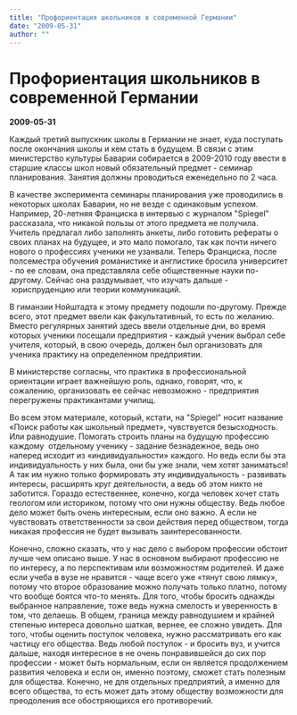 ```yaml
---
title: "Профориентация школьников в современной Германии"
date: "2009-05-31"
author: ""
---
```


# Профориентация школьников в современной Германии

**2009-05-31** 

Каждый третий выпускник школы в Германии не знает, куда поступать после окончания школы и кем стать в будущем. В связи с этим министерство культуры Баварии собирается в 2009-2010 году ввести в старшие классы школ новый обязательный предмет - семинар планирования. Занятия должны проводиться еженедельно по 2 часа.

В качестве эксперимента семинары планирования уже проводились в некоторых школах Баварии, но не везде с одинаковым успехом. Например, 20-летняя Франциска в интервью с журналом "Spiegel" рассказала, что никакой пользы от этого предмета не получила. Учитель предлагал либо заполнять анкеты, либо готовить рефераты о своих планах на будущее, и это мало помогало, так как почти ничего нового о профессиях ученики не узанвали. Теперь Франциска, после полсеместра обучения романистике и англистике бросила университет - по ее словам, она представляла себе общественные науки по-другому. Сейчас она раздумывает, что изучать дальше -  юриспруденцию или теории коммуникаций.

В гиманзии Нойштадта к этому предмету подошли по-другому. Прежде всего, этот предмет ввели как факультативный, то есть по желанию. Вместо регулярных занятий здесь ввели отдельные дни, во время которых ученики посещали предприятия - каждый ученик выбрал себе учителя, который, в свою очередь, должен был организовать для ученика практику на определенном предприятии.

В министерстве согласны, что практика в профессиональной ориентации играет важнейшую роль, однако, говорят, что, к сожалению, организовать ее сейчас невозможно - предприятия перегружены практикантами училищ.

Во всем этом материале, который, кстати, на "Spiegel" носит название «Поиск работы как школьный предмет», чувствуется безысходность. Или равнодушие. Помогать строить планы на будущую профессию каждому  отдельному ученику - задание безнадежное, ведь оно наперед исходит из «индивидуальности» каждого. Но ведь если бы эта индивидуальность у них была, они бы уже знали, чем хотят заниматься! А так им нужно только формировать эту индивидуальность - развивать интересы, расширять круг деятельности, а ведь об этом никто не заботится. Гораздо естественнее, конечно, когда человек хочет стать геологом или историком, потому что они нужны обществу. Ведь любое дело может быть очень интересным, если оно важно. А если не чувствовать ответственности за свои действия перед обществом, тогда никакая профессия не будет вызывать заинтересованности.

Конечно, сложно сказать, что у нас дело с выбором профессии обстоит лучше чем описано выше. У нас в основном выбирают профессию не по интересу, а по перспективам или возможностям родителей. И даже если учеба в вузе не нравится - чаще всего уже «тянут свою лямку», потому что второе образование можно получать только платно, потому что вообще боятся что-то менять. Для того, чтобы бросить однажды выбранное направление, тоже ведь нужна смелость и уверенность в том, что делаешь. В общем, граница между равнодушием и крайней степенью интереса довольно шаткая, вернее, ее сложно увидеть. Для того, чтобы оценить поступок человека, нужно рассматривать его как частицу его общества. Ведь любой поступок - и бросить вуз, и учится дальше, находя интересное в не очень понравившейся до сих пор профессии - может быть нормальным, если он является продолжением развития человека и если он, именно поэтому, сможет стать полезным для общества. Конечно, не для отдельных предприятий, а именно для всего общества, то есть может дать этому обществу возможности для преодоления все обостряющихся его противоречий.